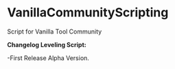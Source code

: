 # VanillaCommunityScripting
Script for Vanilla Tool Community


<b>Changelog Leveling Script:</b>

-First Release Alpha Version.
